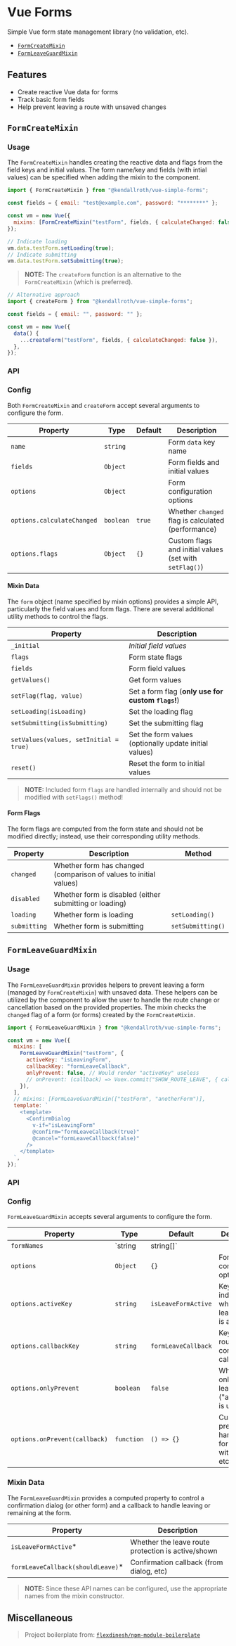 # Vue Forms

Simple Vue form state management library (no validation, etc).

- [`FormCreateMixin`](#formcreatemixin)
- [`FormLeaveGuardMixin`](#formleaveguardmixin)

## Features

- Create reactive Vue data for forms
- Track basic form fields
- Help prevent leaving a route with unsaved changes

## `FormCreateMixin`

### Usage

The `FormCreateMixin` handles creating the reactive data and flags from the field keys and initial values. The form name/key and fields (with intial values) can be specified when adding the mixin to the component.

```js
import { FormCreateMixin } from "@kendallroth/vue-simple-forms";

const fields = { email: "test@example.com", password: "********" };

const vm = new Vue({
  mixins: [FormCreateMixin("testForm", fields, { calculateChanged: false })],
});

// Indicate loading
vm.data.testForm.setLoading(true);
// Indicate submitting
vm.data.testForm.setSubmitting(true);
```

> **NOTE:** The `createForm` function is an alternative to the `FormCreateMixin` (which is preferred).

```js
// Alternative approach
import { createForm } from "@kendallroth/vue-simple-forms";

const fields = { email: "", password: "" };

const vm = new Vue({
  data() {
    ...createForm("testForm", fields, { calculateChanged: false }),
  },
});
```

### API

### Config

Both `FormCreateMixin` and `createForm` accept several arguments to configure the form.

| Property                   | Type      | Default | Description                                            |
| -------------------------- | --------- | ------- | ------------------------------------------------------ |
| `name`                     | `string`  |         | Form `data` key name                                   |
| `fields`                   | `Object`  |         | Form fields and initial values                         |
| `options`                  | `Object`  |         | Form configuration options                             |
| `options.calculateChanged` | `boolean` | `true`  | Whether `changed` flag is calculated (performance)     |
| `options.flags`            | `Object`  | `{}`    | Custom flags and initial values (set with `setFlag()`) |

#### Mixin Data

The `form` object (name specified by mixin options) provides a simple API, particularly the field values and form flags. There are several additional utility methods to control the flags.

| Property                               | Description                                            |
| -------------------------------------- | ------------------------------------------------------ |
| `_initial`                             | _Initial field values_                                 |
| `flags`                                | Form state flags                                       |
| `fields`                               | Form field values                                      |
| `getValues()`                          | Get form values                                        |
| `setFlag(flag, value)`                 | Set a form flag (**only use for custom `flags`!**)     |
| `setLoading(isLoading)`                | Set the loading flag                                   |
| `setSubmitting(isSubmitting)`          | Set the submitting flag                                |
| `setValues(values, setInitial = true)` | Set the form values (optionally update initial values) |
| `reset()`                              | Reset the form to initial values                       |

> **NOTE:** Included form `flags` are handled internally and should not be modified with `setFlags()` method!

#### Form Flags

The form flags are computed from the form state and should not be modified directly; instead, use their corresponding utility methods.

| Property     | Description                                                       | Method            |
| ------------ | ----------------------------------------------------------------- | ----------------- |
| `changed`    | Whether form has changed (comparison of values to initial values) |                   |
| `disabled`   | Whether form is disabled (either submitting or loading)           |                   |
| `loading`    | Whether form is loading                                           | `setLoading()`    |
| `submitting` | Whether form is submitting                                        | `setSubmitting()` |

## `FormLeaveGuardMixin`

### Usage

The `FormLeaveGuardMixin` provides helpers to prevent leaving a form (managed by `FormCreateMixin`) with unsaved data. These helpers can be utilized by the component to allow the user to handle the route change or cancellation based on the provided properties. The mixin checks the `changed` flag of a form (or forms) created by the `FormCreateMixin`.

```js
import { FormLeaveGuardMixin } from "@kendallroth/vue-simple-forms";

const vm = new Vue({
  mixins: [
    FormLeaveGuardMixin("testForm", {
      activeKey: "isLeavingForm",
      callbackKey: "formLeaveCallback",
      onlyPrevent: false, // Would render "activeKey" useless
      // onPrevent: (callback) => Vuex.commit("SHOW_ROUTE_LEAVE", { callback })
    }),
  ],
  // mixins: [FormLeaveGuardMixin(["testForm", "anotherForm")],
  template: `
    <template>
      <ConfirmDialog
        v-if="isLeavingForm"
        @confirm="formLeaveCallback(true)"
        @cancel="formLeaveCallback(false)"
      />
    </template>
  `,
});
```

### API

### Config

`FormLeaveGuardMixin` accepts several arguments to configure the form.

| Property                      | Type              | Default             | Description                                                   |
| ----------------------------- | ----------------- | ------------------- | ------------------------------------------------------------- |
| `formNames`                   | `string|string[]` |                     | Form `data` key name                                          |
| `options`                     | `Object`          | `{}`                | Form configuration options                                    |
| `options.activeKey`           | `string`          | `isLeaveFormActive` | Key name to indicate when form leave guard is active          |
| `options.callbackKey`         | `string`          | `formLeaveCallback` | Key name for route leave confirmation callback                |
| `options.onlyPrevent`         | `boolean`         | `false`             | Whether to only prevent leaving form ("activeKey" is useless) |
| `options.onPrevent(callback)` | `function`        | `() => {}`          | Custom prevention handler (ie. for handling with Vuex, etc)   |

### Mixin Data

The `FormLeaveGuardMixin` provides a computed property to control a confirmation dialog (or other form) and a callback to handle leaving or remaining at the form.

| Property                           | Description                                        |
| ---------------------------------- | -------------------------------------------------- |
| `isLeaveFormActive`\*              | Whether the leave route protection is active/shown |
| `formLeaveCallback(shouldLeave)`\* | Confirmation callback (from dialog, etc)           |

> **NOTE:** Since these API names can be configured, use the appropriate names from the mixin constructor.

## Miscellaneous

> Project boilerplate from: [`flexdinesh/npm-module-boilerplate`](https://github.com/flexdinesh/npm-module-boilerplate)
